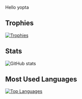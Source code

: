 Hello yopta

## Trophies
[![Trophies](https://github-profile-trophy.vercel.app/?username=Wertyfire&theme=onedark)](https://github.com/ryo-ma/github-profile-trophy)

## Stats
![GitHub stats](https://github-readme-stats.vercel.app/api?username=Wertyfire&include_all_commits=true&show_icons=true&show=)

## Most Used Languages
[![Top Languages](https://github-readme-stats.vercel.app/api/top-langs/?username=Wertyfire&layout=compact)](https://github.com/anuraghazra/github-readme-stats)
